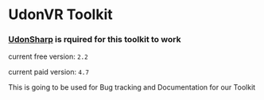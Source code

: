 # UdonVR Toolkit
### **[UdonSharp](https://github.com/MerlinVR/UdonSharp/releases) is rquired for this toolkit to work**

current free version: `2.2`

current paid version: `4.7`

This is going to be used for Bug tracking and Documentation for our Toolkit
